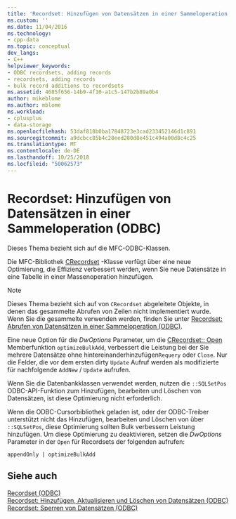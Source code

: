 ```yaml
---
title: 'Recordset: Hinzufügen von Datensätzen in einer Sammeloperation (ODBC) | Microsoft-Dokumentation'
ms.custom: ''
ms.date: 11/04/2016
ms.technology:
- cpp-data
ms.topic: conceptual
dev_langs:
- C++
helpviewer_keywords:
- ODBC recordsets, adding records
- recordsets, adding records
- bulk record additions to recordsets
ms.assetid: 4685f656-14b9-4f10-a1c5-147b2b89a0b4
author: mikeblome
ms.author: mblome
ms.workload:
- cplusplus
- data-storage
ms.openlocfilehash: 53daf818b0ba17848723e3cad233452146d1c891
ms.sourcegitcommit: a9dcbcc85b4c28eed280d8e451c494a00d8c4c25
ms.translationtype: MT
ms.contentlocale: de-DE
ms.lasthandoff: 10/25/2018
ms.locfileid: "50062573"
---
```

# <a name="recordset-adding-records-in-bulk-odbc"></a>Recordset: Hinzufügen von Datensätzen in einer Sammeloperation (ODBC)

Dieses Thema bezieht sich auf die MFC-ODBC-Klassen.

Die MFC-Bibliothek [CRecordset](../../mfc/reference/crecordset-class.md) -Klasse verfügt über eine neue Optimierung, die Effizienz verbessert werden, wenn Sie neue Datensätze in eine Tabelle in einer Massenoperation hinzufügen.

> [!NOTE]
> Dieses Thema bezieht sich auf von `CRecordset` abgeleitete Objekte, in denen das gesammelte Abrufen von Zeilen nicht implementiert wurde. Wenn Sie die gesammelte verwenden werden, finden Sie unter [Recordset: Abrufen von Datensätzen in einer Sammeloperation (ODBC)](../../data/odbc/recordset-fetching-records-in-bulk-odbc.md).

Eine neue Option für die *DwOptions* Parameter, um die [CRecordset:: Open](../../mfc/reference/crecordset-class.md#open) Memberfunktion `optimizeBulkAdd`, verbessert die Leistung bei der Sie mehrere Datensätze ohne hintereinanderhinzufügen`Requery` oder `Close`. Nur die Felder, die vor dem ersten dirty `Update` Aufruf werden als modifizierte für nachfolgende `AddNew` / `Update` aufrufen.

Wenn Sie die Datenbankklassen verwendet werden, nutzen die `::SQLSetPos` ODBC-API-Funktion zum Hinzufügen, bearbeiten und Löschen von Datensätzen, ist diese Optimierung nicht erforderlich.

Wenn die ODBC-Cursorbibliothek geladen ist, oder der ODBC-Treiber unterstützt nicht das Hinzufügen, bearbeiten und Löschen von über `::SQLSetPos`, diese Optimierung sollten Bulk verbessern Leistung hinzufügen. Um diese Optimierung zu deaktivieren, setzen die *DwOptions* Parameter in der `Open` für Recordsets der folgenden aufrufen:

```
appendOnly | optimizeBulkAdd
```

## <a name="see-also"></a>Siehe auch

[Recordset (ODBC)](../../data/odbc/recordset-odbc.md)<br/>
[Recordset: Hinzufügen, Aktualisieren und Löschen von Datensätzen (ODBC)](../../data/odbc/recordset-adding-updating-and-deleting-records-odbc.md)<br/>
[Recordset: Sperren von Datensätzen (ODBC)](../../data/odbc/recordset-locking-records-odbc.md)